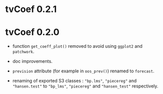 # tvCoef 0.2.1

# tvCoef 0.2.0

* function `get_coeff_plot()` removed to avoid using `ggplot2` and `patchwork`.

* doc improvements.

* `prevision` attribute (for example in `oos_prev()`) renamed to `forecast`.

* renaming of exported S3 classes : `"bp.lms"`, `"piecereg"` and `"hansen.test"` to `"bp_lms"`, `"piecereg"` and `"hansen_test"` respectively.
